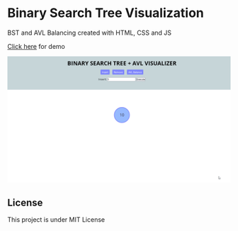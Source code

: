 # Binary Search Tree Visualization 
BST and AVL Balancing created with HTML, CSS and JS

[Click here](https://zuramai.github.io/binary-search-tree/) for demo

![Demo](https://raw.githubusercontent.com/zuramai/binary-search-tree/main/demo.gif)



## License
This project is under MIT License
